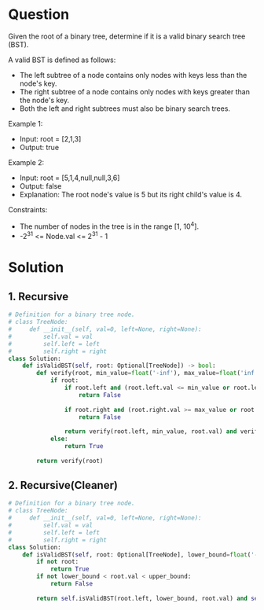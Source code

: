 # Question
Given the root of a binary tree, determine if it is a valid binary search tree (BST).

A valid BST is defined as follows:

* The left subtree of a node contains only nodes with keys less than the node's key.
* The right subtree of a node contains only nodes with keys greater than the node's key.
* Both the left and right subtrees must also be binary search trees.

Example 1:
* Input: root = [2,1,3]
* Output: true

Example 2:
* Input: root = [5,1,4,null,null,3,6]
* Output: false
* Explanation: The root node's value is 5 but its right child's value is 4.

Constraints:
* The number of nodes in the tree is in the range [1, 10<sup>4</sup>].
* -2<sup>31</sup> <= Node.val <= 2<sup>31</sup> - 1

# Solution
## 1. Recursive
```python
# Definition for a binary tree node.
# class TreeNode:
#     def __init__(self, val=0, left=None, right=None):
#         self.val = val
#         self.left = left
#         self.right = right
class Solution:
    def isValidBST(self, root: Optional[TreeNode]) -> bool:
        def verify(root, min_value=float('-inf'), max_value=float('inf')):
            if root:
                if root.left and (root.left.val <= min_value or root.left.val >= root.val):
                    return False
                
                if root.right and (root.right.val >= max_value or root.right.val <= root.val):
                    return False
                
                return verify(root.left, min_value, root.val) and verify(root.right, root.val, max_value)
            else:
                return True
        
        return verify(root)
```
## 2. Recursive(Cleaner)
```python
# Definition for a binary tree node.
# class TreeNode:
#     def __init__(self, val=0, left=None, right=None):
#         self.val = val
#         self.left = left
#         self.right = right
class Solution:
    def isValidBST(self, root: Optional[TreeNode], lower_bound=float('-inf'), upper_bound=float('inf')) -> bool:
        if not root:
            return True
        if not lower_bound < root.val < upper_bound:
            return False
        
        return self.isValidBST(root.left, lower_bound, root.val) and self.isValidBST(root.right, root.val, upper_bound)
```
